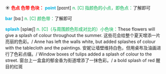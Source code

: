 ☀ <font color="red">**色点 色带 色块：**</font>
<font color="sky blue">**point**</font> [pɒɪnt] 
<font color="#00b050">n. [C] 指颜色的小点，即色点：</font>了解即可

<font color="sky blue">**bar**</font> [bɑː] 
<font color="#00b050">n. [C] 颜色带：</font>了解即可
           
<font color="sky blue">**splash**</font> [splæʃ]
<font color="#00b050">n. [C]（与周围颜色形成对比的）小色块：</font>These flowers will give a splash of colour throughout the summer. 这些花会给整个夏天增添一片亮丽的色彩。/ Anne has left the walls white, but added splashes of colour with the tablecloth and the paintings. 安妮让墙壁维持白色，但用桌布及油画进行了色彩点缀。/ Window boxes of tulips added a splash of colour to the street. 窗台上一盒盒的郁金香为街道增添了一抹色彩。/ a bold splash of red 醒目的红斑

